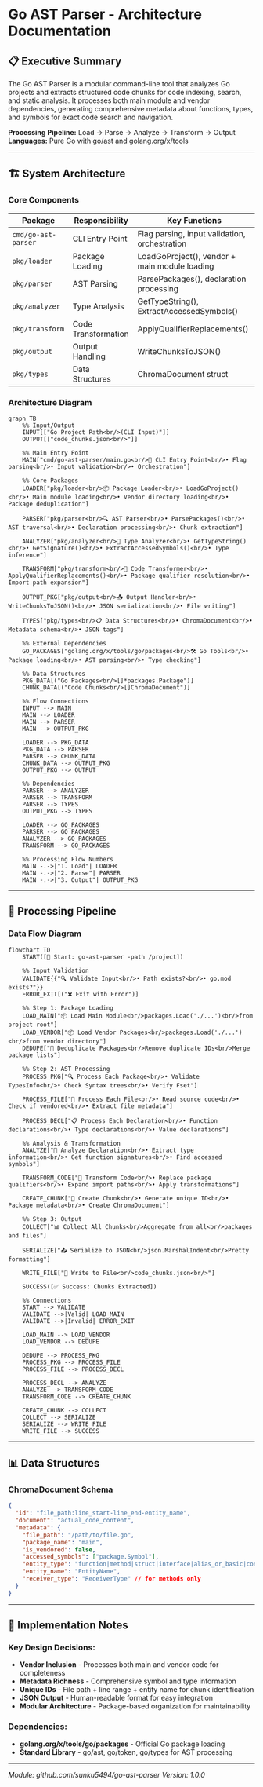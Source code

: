 # Go AST Parser - Architecture Documentation

## 📋 Executive Summary

The Go AST Parser is a modular command-line tool that analyzes Go projects and extracts structured code chunks for code indexing, search, and static analysis. It processes both main module and vendor dependencies, generating comprehensive metadata about functions, types, and symbols for exact code search and navigation.


**Processing Pipeline:** Load → Parse → Analyze → Transform → Output
**Languages:** Pure Go with go/ast and golang.org/x/tools

---

## 🏗️ System Architecture

### Core Components

| Package | Responsibility | Key Functions |
|---------|---------------|---------------|
| `cmd/go-ast-parser` | CLI Entry Point | Flag parsing, input validation, orchestration |
| `pkg/loader` | Package Loading | LoadGoProject(), vendor + main module loading |
| `pkg/parser` | AST Parsing | ParsePackages(), declaration processing |
| `pkg/analyzer` | Type Analysis | GetTypeString(), ExtractAccessedSymbols() |
| `pkg/transform` | Code Transformation | ApplyQualifierReplacements() |
| `pkg/output` | Output Handling | WriteChunksToJSON() |
| `pkg/types` | Data Structures | ChromaDocument struct |

### Architecture Diagram

```mermaid
graph TB
    %% Input/Output
    INPUT[["Go Project Path<br/>(CLI Input)"]]
    OUTPUT[["code_chunks.json<br/>"]]
    
    %% Main Entry Point
    MAIN["cmd/go-ast-parser/main.go<br/>🚀 CLI Entry Point<br/>• Flag parsing<br/>• Input validation<br/>• Orchestration"]
    
    %% Core Packages
    LOADER["pkg/loader<br/>📦 Package Loader<br/>• LoadGoProject()<br/>• Main module loading<br/>• Vendor directory loading<br/>• Package deduplication"]
    
    PARSER["pkg/parser<br/>🔍 AST Parser<br/>• ParsePackages()<br/>• AST traversal<br/>• Declaration processing<br/>• Chunk extraction"]
    
    ANALYZER["pkg/analyzer<br/>🧠 Type Analyzer<br/>• GetTypeString()<br/>• GetSignature()<br/>• ExtractAccessedSymbols()<br/>• Type inference"]
    
    TRANSFORM["pkg/transform<br/>🔄 Code Transformer<br/>• ApplyQualifierReplacements()<br/>• Package qualifier resolution<br/>• Import path expansion"]
    
    OUTPUT_PKG["pkg/output<br/>📤 Output Handler<br/>• WriteChunksToJSON()<br/>• JSON serialization<br/>• File writing"]
    
    TYPES["pkg/types<br/>📋 Data Structures<br/>• ChromaDocument<br/>• Metadata schema<br/>• JSON tags"]
    
    %% External Dependencies  
    GO_PACKAGES["golang.org/x/tools/go/packages<br/>🛠️ Go Tools<br/>• Package loading<br/>• AST parsing<br/>• Type checking"]
    
    %% Data Structures
    PKG_DATA[("Go Packages<br/>[]*packages.Package")]
    CHUNK_DATA[("Code Chunks<br/>[]ChromaDocument")]
    
    %% Flow Connections
    INPUT --> MAIN
    MAIN --> LOADER
    MAIN --> PARSER  
    MAIN --> OUTPUT_PKG
    
    LOADER --> PKG_DATA
    PKG_DATA --> PARSER
    PARSER --> CHUNK_DATA
    CHUNK_DATA --> OUTPUT_PKG
    OUTPUT_PKG --> OUTPUT
    
    %% Dependencies
    PARSER --> ANALYZER
    PARSER --> TRANSFORM
    PARSER --> TYPES
    OUTPUT_PKG --> TYPES
    
    LOADER --> GO_PACKAGES
    PARSER --> GO_PACKAGES
    ANALYZER --> GO_PACKAGES
    TRANSFORM --> GO_PACKAGES
    
    %% Processing Flow Numbers
    MAIN -.->|"1. Load"| LOADER
    MAIN -.->|"2. Parse"| PARSER  
    MAIN -.->|"3. Output"| OUTPUT_PKG
```

---

## 🔄 Processing Pipeline

### Data Flow Diagram

```mermaid
flowchart TD
    START([🚀 Start: go-ast-parser -path /project])
    
    %% Input Validation
    VALIDATE{{"🔍 Validate Input<br/>• Path exists?<br/>• go.mod exists?"}}
    ERROR_EXIT[("❌ Exit with Error")]
    
    %% Step 1: Package Loading
    LOAD_MAIN["📦 Load Main Module<br/>packages.Load('./...')<br/>from project root"]
    LOAD_VENDOR["📦 Load Vendor Packages<br/>packages.Load('./...')<br/>from vendor directory"]
    DEDUPE["🔄 Deduplicate Packages<br/>Remove duplicate IDs<br/>Merge package lists"]
    
    %% Step 2: AST Processing  
    PROCESS_PKG["🔍 Process Each Package<br/>• Validate TypesInfo<br/>• Check Syntax trees<br/>• Verify Fset"]
    
    PROCESS_FILE["📄 Process Each File<br/>• Read source code<br/>• Check if vendored<br/>• Extract file metadata"]
    
    PROCESS_DECL["📋 Process Each Declaration<br/>• Function declarations<br/>• Type declarations<br/>• Value declarations"]
    
    %% Analysis & Transformation
    ANALYZE["🧠 Analyze Declaration<br/>• Extract type information<br/>• Get function signatures<br/>• Find accessed symbols"]
    
    TRANSFORM_CODE["🔄 Transform Code<br/>• Replace package qualifiers<br/>• Expand import paths<br/>• Apply transformations"]
    
    CREATE_CHUNK["📝 Create Chunk<br/>• Generate unique ID<br/>• Package metadata<br/>• Create ChromaDocument"]
    
    %% Step 3: Output
    COLLECT["📊 Collect All Chunks<br/>Aggregate from all<br/>packages and files"]
    
    SERIALIZE["📤 Serialize to JSON<br/>json.MarshalIndent<br/>Pretty formatting"]
    
    WRITE_FILE["💾 Write to File<br/>code_chunks.json<br/>"]
    
    SUCCESS([✅ Success: Chunks Extracted])
    
    %% Connections
    START --> VALIDATE
    VALIDATE -->|Valid| LOAD_MAIN
    VALIDATE -->|Invalid| ERROR_EXIT
    
    LOAD_MAIN --> LOAD_VENDOR
    LOAD_VENDOR --> DEDUPE
    
    DEDUPE --> PROCESS_PKG
    PROCESS_PKG --> PROCESS_FILE
    PROCESS_FILE --> PROCESS_DECL
    
    PROCESS_DECL --> ANALYZE
    ANALYZE --> TRANSFORM_CODE
    TRANSFORM_CODE --> CREATE_CHUNK
    
    CREATE_CHUNK --> COLLECT
    COLLECT --> SERIALIZE
    SERIALIZE --> WRITE_FILE
    WRITE_FILE --> SUCCESS
```

---

## 📊 Data Structures

### ChromaDocument Schema
```json
{
  "id": "file_path:line_start-line_end-entity_name",
  "document": "actual_code_content",
  "metadata": {
    "file_path": "/path/to/file.go",
    "package_name": "main",
    "is_vendored": false,
    "accessed_symbols": ["package.Symbol"],
    "entity_type": "function|method|struct|interface|alias_or_basic|const|var",
    "entity_name": "EntityName",
    "receiver_type": "ReceiverType" // for methods only
  }
}
```

---

## 📝 Implementation Notes

### Key Design Decisions:
- **Vendor Inclusion** - Processes both main and vendor code for completeness
- **Metadata Richness** - Comprehensive symbol and type information
- **Unique IDs** - File path + line range + entity name for chunk identification
- **JSON Output** - Human-readable format for easy integration
- **Modular Architecture** - Package-based organization for maintainability

### Dependencies:
- **golang.org/x/tools/go/packages** - Official Go package loading
- **Standard Library** - go/ast, go/token, go/types for AST processing

---

*Module: github.com/sunku5494/go-ast-parser*
*Version: 1.0.0* 
